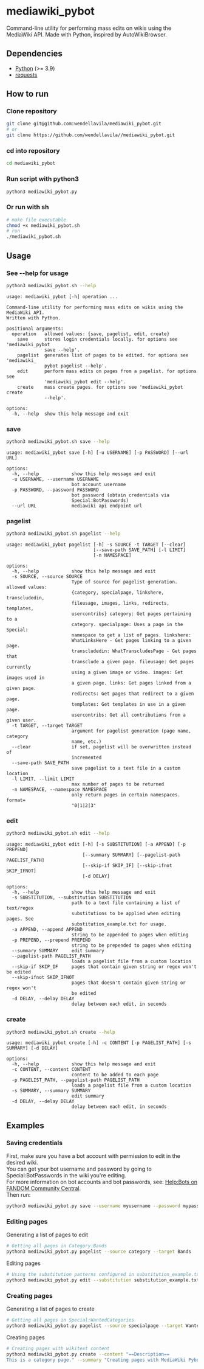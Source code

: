 # mediawiki_pybot
Command-line utility for performing mass edits on wikis using the MediaWiki API. Made with Python, inspired by AutoWikiBrowser.

## Dependencies
* [Python](https://www.python.org/downloads/) (>= 3.9)
* [requests](https://pypi.org/project/requests/)

## How to run
### Clone repository
```sh
git clone git@github.com:wendellavila/mediawiki_pybot.git
# or
git clone https://github.com/wendellavila//mediawiki_pybot.git
```

### cd into repository
```sh
cd mediawiki_pybot
```
### Run script with python3
```sh
python3 mediawiki_pybot.py
```
### Or run with sh
```sh
# make file executable
chmod +x mediawiki_pybot.sh
# run
./mediawiki_pybot.sh
```
## Usage
### See --help for usage
```sh
python3 mediawiki_pybot.sh --help
```
```
usage: mediawiki_pybot [-h] operation ...

Command-line utility for performing mass edits on wikis using the MediaWiki API.
Written with Python.

positional arguments:
  operation   allowed values: {save, pagelist, edit, create}
    save      stores login credentials locally. for options see 'mediawiki_pybot
              save --help'.
    pagelist  generates list of pages to be edited. for options see 'mediawiki_
              pybot pagelist --help'.
    edit      perform mass edits on pages from a pagelist. for options see
              'mediawiki_pybot edit --help'.
    create    mass create pages. for options see 'mediawiki_pybot create
              --help'.

options:
  -h, --help  show this help message and exit
```
### save
```sh
python3 mediawiki_pybot.sh save --help
```
```
usage: mediawiki_pybot save [-h] [-u USERNAME] [-p PASSWORD] [--url URL]

options:
  -h, --help            show this help message and exit
  -u USERNAME, --username USERNAME
                        bot account username
  -p PASSWORD, --password PASSWORD
                        bot password (obtain credentials via
                        Special:BotPasswords)
  --url URL             mediawiki api endpoint url
```
### pagelist
```sh
python3 mediawiki_pybot.sh pagelist --help
```
```
usage: mediawiki_pybot pagelist [-h] -s SOURCE -t TARGET [--clear]
                                [--save-path SAVE_PATH] [-l LIMIT]
                                [-n NAMESPACE]

options:
  -h, --help            show this help message and exit
  -s SOURCE, --source SOURCE
                        Type of source for pagelist generation. allowed values:
                        {category, specialpage, linkshere, transcludedin,
                        fileusage, images, links, redirects, templates,
                        usercontribs} category: Get pages pertaining to a
                        category. specialpage: Uses a page in the Special:
                        namespace to get a list of pages. linkshere:
                        WhatLinksHere - Get pages linking to a given page.
                        transcludedin: WhatTranscludesPage - Get pages that
                        transclude a given page. fileusage: Get pages currently
                        using a given image or video. images: Get images used in
                        a given page. links: Get pages linked from a given page.
                        redirects: Get pages that redirect to a given page.
                        templates: Get templates in use in a given page.
                        usercontribs: Get all contributions from a given user.
  -t TARGET, --target TARGET
                        argument for pagelist generation (page name, category
                        name, etc.)
  --clear               if set, pagelist will be overwritten instead of
                        incremented
  --save-path SAVE_PATH
                        save pagelist to a text file in a custom location
  -l LIMIT, --limit LIMIT
                        max number of pages to be returned
  -n NAMESPACE, --namespace NAMESPACE
                        only return pages in certain namespaces. format=
                        "0|1|2|3"
```
### edit
```sh
python3 mediawiki_pybot.sh edit --help
```
```
usage: mediawiki_pybot edit [-h] [-s SUBSTITUTION] [-a APPEND] [-p PREPEND]
                            [--summary SUMMARY] [--pagelist-path PAGELIST_PATH]
                            [--skip-if SKIP_IF] [--skip-ifnot SKIP_IFNOT]
                            [-d DELAY]

options:
  -h, --help            show this help message and exit
  -s SUBSTITUTION, --substitution SUBSTITUTION
                        path to a text file containing a list of text/regex
                        substitutions to be applied when editing pages. See
                        substitution_example.txt for usage.
  -a APPEND, --append APPEND
                        string to be appended to pages when editing
  -p PREPEND, --prepend PREPEND
                        string to be prepended to pages when editing
  --summary SUMMARY     edit summary
  --pagelist-path PAGELIST_PATH
                        loads a pagelist file from a custom location
  --skip-if SKIP_IF     pages that contain given string or regex won't be edited
  --skip-ifnot SKIP_IFNOT
                        pages that doesn't contain given string or regex won't
                        be edited
  -d DELAY, --delay DELAY
                        delay between each edit, in seconds
```
### create
```sh
python3 mediawiki_pybot.sh create --help
```
```
usage: mediawiki_pybot create [-h] -c CONTENT [-p PAGELIST_PATH] [-s SUMMARY] [-d DELAY]

options:
  -h, --help            show this help message and exit
  -c CONTENT, --content CONTENT
                        content to be added to each page
  -p PAGELIST_PATH, --pagelist-path PAGELIST_PATH
                        loads a pagelist file from a custom location
  -s SUMMARY, --summary SUMMARY
                        edit summary
  -d DELAY, --delay DELAY
                        delay between each edit, in seconds
```

## Examples
### Saving credentials
First, make sure you have a bot account with permission to edit in the desired wiki.<br>
You can get your bot username and password by going to Special:BotPasswords in the wiki you're editing.<br> For more information on bot accounts and bot passwords, see: [Help:Bots on FANDOM Community Central](https://community.fandom.com/wiki/Help:Bots).<br>
Then run:
```sh
python3 mediawiki_pybot.py save --username myusername --password mypassword --url https://mywiki.fandom.com/api.php
```
### Editing pages
Generating a list of pages to edit
```sh
# Getting all pages in Category:Bands
python3 mediawiki_pybot.py pagelist --source category --target Bands
```
Editing pages
```sh
# Using the substitution patterns configured in substitution_example.txt and appending a category to the page
python3 mediawiki_pybot.py edit --substitution substitution_example.txt --append "[[Category:My Edits]]" --summary "Editing pages with mediawiki_pybot"
```
### Creating pages
Generating a list of pages to create
```sh
# Getting all pages in Special:WantedCategories
python3 mediawiki_pybot.py pagelist --source specialpage --target WantedCategories
```
Creating pages
```sh
# Creating pages with wikitext content
python3 mediawiki_pybot.py create --content "==Description==
This is a category page." --summary "Creating pages with MediaWiki Pybot"
```
